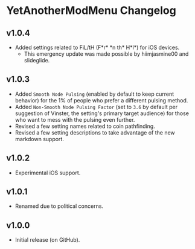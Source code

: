 # YetAnotherModMenu Changelog
## v1.0.4
- Added settings related to FiL/tH (F\*r\* \*n th\* H\*l\*) for iOS devices.
  - This emergency update was made possible by hiimjasmine00 and slideglide.
## v1.0.3
- Added `Smooth Node Pulsing` (enabled by default to keep current behavior) for the 1% of people who prefer a different pulsing method.
- Added `Non-Smooth Node Pulsing Factor` (set to `3.6` by default per suggestion of Vinster, the setting's primary target audience) for those who want to mess with the pulsing even further.
- Revised a few setting names related to coin pathfinding.
- Revised a few setting descriptions to take advantage of the new markdown support.
## v1.0.2
- Experimental iOS support.
## v1.0.1
- Renamed due to political concerns.
## v1.0.0
- Initial release (on GitHub).